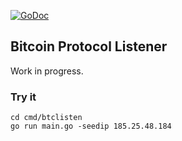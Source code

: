 [![GoDoc](https://godoc.org/github.com/penkovski/btclisten?status.svg)](https://godoc.org/github.com/penkovski/btclisten)

## Bitcoin Protocol Listener

Work in progress.

### Try it

```
cd cmd/btclisten
go run main.go -seedip 185.25.48.184
```
